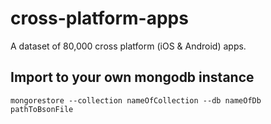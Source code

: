 # cross-platform-apps
A dataset of 80,000 cross platform (iOS & Android) apps.   

## Import to your own mongodb instance
```
mongorestore --collection nameOfCollection --db nameOfDb pathToBsonFile
```
